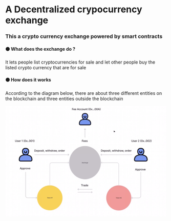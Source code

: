 # A Decentralized crypocurrency exchange

### This a crypto currency exchange powered by **smart contracts**

#### 🟠 What does the exchange do ?
It lets people list cryptocurrencies for sale and let other people buy the listed crypto currency that are for sale

#### 🟠 How does it works
According to the diagram below, there are about three different entities on the blockchain and three entities outside the blockchain

<img src="./public/assets/images/how-exchange-works.png" alt="drawing" style="width:600px; height: 400"/>







